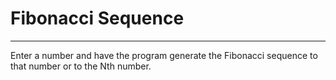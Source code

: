 # Fibonacci Sequence
---
Enter a number and have the program generate the Fibonacci sequence to that number or to the Nth number.
